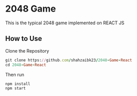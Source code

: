 # 2048 Game

This is the typical 2048 game implemented on REACT JS

## How to Use

Clone the Repository

```ruby
git clone https://github.com/shahzaibk23/2048-Game-React
cd 2048-Game-React
```

Then run 

```ruby
npm install
npm start
```
